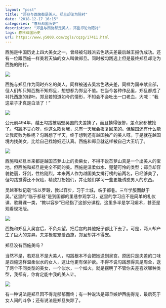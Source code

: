 ```yaml
---
layout: "post"
title: "郑旦与西施都是美人，郑旦却沦为陪衬"
date: "2018-12-17 16:15"
categories: "春秋战国历史"
description: "郑旦与西施都是美人，郑旦却沦为陪衬"
tags: 春秋战国历史
url: https://www.y5000.com/zgls/cqzg/17411.html
---
```






西施是中国历史上四大美女之一，曾经被勾践派去色诱夫差最后越王报仇成功。还有一位跟西施一样美若天仙的女人叫做郑旦。同时被勾践选上但是最终郑旦却沦为西施的陪衬。

![](https://img.y5000.com/uploads/allimg/170317/1553242613-0.jpg)

西施与郑旦作为同时齐名的美人，同样被送去吴宫色诱夫差，同样为国奉献全部，但人们却只知西施不知郑旦，想想都为郑旦不值。在当今各种作品里，郑旦都成了衬托西施的绿叶。郑旦若知道如今的情形，不知会不会吐出一口老血，大喊：“我这辈子才真是白活了！”

![](https://img.y5000.com/uploads/allimg/170317/1553243952-1.jpg)

公元前494年，越王勾践被隔壁吴国的夫差揍了，而且揍得很惨，差点家都被抢了。勾践不甘心呀，你这么欺负我，总有一天我会报复回来的。但越国还有什么能让我反败为胜呢？勾践想了半天，终于想到还有越国独产的美人呀。于是就在越国境内找美女，比给自己找媳妇还认真。西施和郑旦就这样被自己大王坑了。

![](https://img.y5000.com/uploads/allimg/170317/1553246294-2.jpg)

西施和郑旦本来都是越国苎萝山上的卖柴女，不得不说苎萝山真是一个出美人的宝地。但西施和郑旦是完全不同的美。西施是温柔似水、楚楚可怜的类型；郑旦却容貌艳丽，好剑，性格刚烈。本来两人作为越国美女排行榜的前两名，已经够美了，但勾践觉得还不保险，精致打扮她们，并让她们学习一些更能诱惑男人的东西。

吴越春秋记载“饰以罗榖，教以容步，习于土城，临于都巷。三年学服而献于吴。”这里的“临于都巷”是到国都的里巷参观学习，这里的学习应不是简单的礼仪课、歌舞课一类，“教以容步”已经指了这部分课程，这里多半是学习媚术，甚至是观看现场版。

![](https://img.y5000.com/uploads/allimg/170317/1553241607-3.jpg)

西施和郑旦入吴宫后，不负众望，把后宫的其他妃子都比下去了。可是，两人却产生了巨大的差异。夫差极度宠爱西施，郑旦却并不得宠。

郑旦没有西施美吗？

当然不是，若郑旦不是大美人，勾践根本不会把她送到吴宫。原因只是夫差的口味是西施这样温柔似水的女人，这让他更有保护欲。不得不说勾践想得真是周全，送了两个不同类型的美女，一个似水，一个如火。就是摆明了不管你夫差喜欢哪种类型，我都有，你肯定能中我的美人计。

![](https://img.y5000.com/uploads/allimg/170317/1553245639-4.jpg)

有一种说法是郑旦因不得宠郁郁而终；有一种说法是郑旦嫉妒西施得宠，最后死于女人间的斗争；还有说法是郑旦失踪了。
